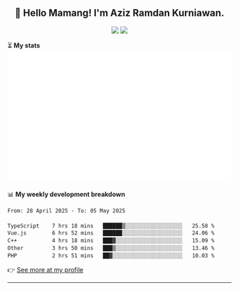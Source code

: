 <h2 align="center">👋 Hello Mamang! I'm Aziz Ramdan Kurniawan.</h2>  
<p align="center">
  <img src="https://komarev.com/ghpvc/?username=azizramdan">
  <img src="https://wakatime.com/badge/user/90056fa0-4c31-4eca-954e-2a3ac05896f9.svg">
</p>
    
⏳ **My stats**  
![](https://raw.githubusercontent.com/azizramdan/github-stats/master/generated/overview.svg#gh-dark-mode-only)

📊 **My weekly development breakdown**
<!--START_SECTION:waka-->

```txt
From: 28 April 2025 - To: 05 May 2025

TypeScript    7 hrs 18 mins   ██████▒░░░░░░░░░░░░░░░░░░   25.58 %
Vue.js        6 hrs 52 mins   ██████░░░░░░░░░░░░░░░░░░░   24.06 %
C++           4 hrs 18 mins   ███▓░░░░░░░░░░░░░░░░░░░░░   15.09 %
Other         3 hrs 50 mins   ███▒░░░░░░░░░░░░░░░░░░░░░   13.46 %
PHP           2 hrs 51 mins   ██▓░░░░░░░░░░░░░░░░░░░░░░   10.03 %
```

<!--END_SECTION:waka-->
👉 [See more at my profile](https://wakatime.com/@azizramdan)
***
